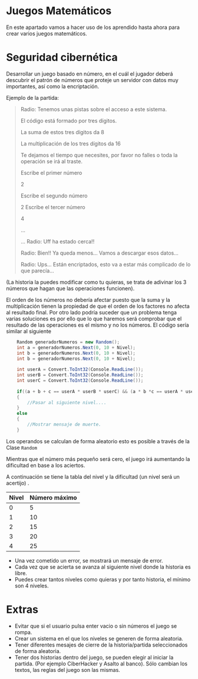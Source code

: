 # Juegos Matemáticos
En este apartado vamos a hacer uso de los aprendido hasta ahora para crear varios juegos matemáticos.

# Seguridad cibernética
Desarrollar un juego basado en número, en el cuál el jugador deberá descubrir el patrón de números que proteje un servidor con datos muy importantes, así como la encriptación.



Ejemplo de la partida:
> Radio: Tenemos unas pistas sobre el acceso a este sistema.
>
> El código está formado por tres dígitos.
>
> La suma de estos tres dígitos da 8
>
> La multiplicación de los tres dígitos da  16
>
> Te dejamos el tiempo que necesites, por favor no falles o toda la operación se irá al traste.
>
> Escribe el primer número
>
> 2
>
> Escribe el segundo número
>
>2
> Escribe el tercer número
>
>4
>
> ...
>
> ...
> Radio: Uff ha estado cerca!! 
>
> Radio: Bien!! Ya queda menos... Vamos a descargar esos datos...
>
> Radio: Ups... Están encriptados, esto va a estar más complicado de lo que parecía...
>

(La historia la puedes modificar como tu quieras, se trata de adivinar los 3 números que hagan que las operaciones funcionen).

El orden de los números no debería afectar puesto que la suma y la multiplicación tienen la propiedad de que el orden de los factores no afecta al resultado final.
Por otro lado podría suceder que un problema tenga varias soluciones es por ello que lo que haremos será comprobar que el resultado de las operaciones es el mismo y no los números. El código sería similar al siguiente
```csharp
	Random generadorNumeros = new Random();
	int a = generadorNumeros.Next(0, 10 + Nivel); 
	int b = generadorNumeros.Next(0, 10 + Nivel); 
	int b = generadorNumeros.Next(0, 10 + Nivel); 
	
	int userA = Convert.ToInt32(Console.ReadLine());
	int userB = Convert.ToInt32(Console.ReadLine());
	int userC = Convert.ToInt32(Console.ReadLine());
	
	if((a + b + c == userA * userB * userC) && (a * b *c == userA * userB * userC))
	{
		//Pasar al siguiente nivel....
	}
	else
	{
		//Mostrar mensaje de muerte.
	}
```


Los operandos se calculan de forma aleatorio esto es posible a través de la Clase ```Random```



Mientras que el número más pequeño será cero, el juego irá aumentando la dificultad en base a los aciertos.

A continuación se tiene la tabla del nivel y la dificultad (un nivel será un acertijo) .

| Nivel | Número máximo |
| ------------- | ------------- |
| 0 | 5 |
| 1 | 10 |
| 2 | 15 |
| 3 | 20 |
| 4 | 25 |

* Una vez cometido un error, se mostrará un mensaje de error.
* Cada vez que se acierta se avanza al siguiente nivel donde la historia es libre.
* Puedes crear tantos niveles como quieras y por tanto historia, el mínimo son 4 niveles.


# Extras
* Evitar que si el usuario pulsa enter vacio o sin números el juego se rompa.
* Crear un sistema en el que los niveles se generen de forma aleatoria.
* Tener diferentes mesajes de cierre de la historia/partida seleccionados de forma aleatoria.
* Tener dos historias dentro del juego, se pueden elegir al iniciar la partida. (Por ejemplo CiberHacker y Asalto al banco). Sólo cambian los textos, las reglas del juego son las mismas.
 
